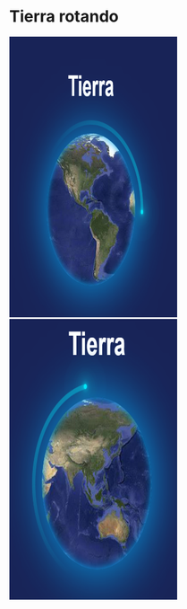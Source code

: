 <h1> Tierra rotando</h1>


<div>
<img src="word1.png" alt="conejitos" width="300" height="500" />
<img src="word2.png" alt="conejitos" width="300" height="500"/>
</div>
